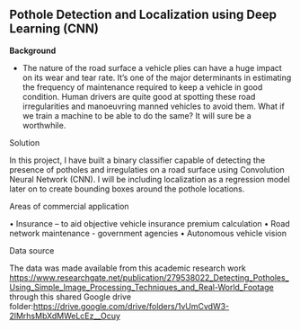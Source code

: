 ## Pothole Detection and Localization using Deep Learning (CNN)

**Background**

- The nature of the road surface a vehicle plies can have a huge impact on its wear and tear rate. It’s one of the major determinants in estimating the frequency of maintenance required to keep a vehicle in good condition. Human drivers are quite good at spotting these road irregularities and manoeuvring manned vehicles to avoid them. What if we train a machine to be able to do the same? It will sure be a worthwhile. 

Solution 

In this project, I have built a binary classifier capable of detecting the presence of potholes and irregulaties on a road surface using Convolution Neural Network (CNN). I will be including localization as a regression model later on to create bounding boxes around the pothole locations. 

Areas of commercial application

•	Insurance – to aid objective vehicle insurance premium calculation
•	Road network maintenance - government agencies 
•	Autonomous vehicle vision

Data source

The data was made available from this academic research work https://www.researchgate.net/publication/279538022_Detecting_Potholes_Using_Simple_Image_Processing_Techniques_and_Real-World_Footage through this shared Google drive folder:https://drive.google.com/drive/folders/1vUmCvdW3-2lMrhsMbXdMWeLcEz__Ocuy 


